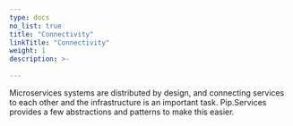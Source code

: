```yaml
---
type: docs
no_list: true
title: "Connectivity"
linkTitle: "Connectivity"
weight: 1
description: >-
     
---
```


Microservices systems are distributed by design, and connecting services to each other and the infrastructure is an important task. Pip.Services provides a few abstractions and patterns to make this easier.
